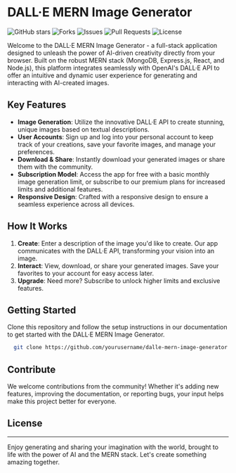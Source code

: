 # DALL·E MERN Image Generator

![GitHub stars](https://img.shields.io/github/stars/yourusername/dalle-mern-image-generator?style=social)
![Forks](https://img.shields.io/github/forks/yourusername/dalle-mern-image-generator?style=social)
![Issues](https://img.shields.io/github/issues/yourusername/dalle-mern-image-generator)
![Pull Requests](https://img.shields.io/github/issues-pr/yourusername/dalle-mern-image-generator)
![License](https://img.shields.io/github/license/yourusername/dalle-mern-image-generator)

Welcome to the DALL·E MERN Image Generator - a full-stack application designed to unleash the power of AI-driven creativity directly from your browser. Built on the robust MERN stack (MongoDB, Express.js, React, and Node.js), this platform integrates seamlessly with OpenAI's DALL·E API to offer an intuitive and dynamic user experience for generating and interacting with AI-created images.

## Key Features

- **Image Generation**: Utilize the innovative DALL·E API to create stunning, unique images based on textual descriptions.
- **User Accounts**: Sign up and log into your personal account to keep track of your creations, save your favorite images, and manage your preferences.
- **Download & Share**: Instantly download your generated images or share them with the community.
- **Subscription Model**: Access the app for free with a basic monthly image generation limit, or subscribe to our premium plans for increased limits and additional features.
- **Responsive Design**: Crafted with a responsive design to ensure a seamless experience across all devices.

## How It Works

1. **Create**: Enter a description of the image you'd like to create. Our app communicates with the DALL·E API, transforming your vision into an image.
2. **Interact**: View, download, or share your generated images. Save your favorites to your account for easy access later.
3. **Upgrade**: Need more? Subscribe to unlock higher limits and exclusive features.

## Getting Started

Clone this repository and follow the setup instructions in our documentation to get started with the DALL·E MERN Image Generator. 

```bash
  git clone https://github.com/yourusername/dalle-mern-image-generator.git
```    
## Contribute

We welcome contributions from the community! Whether it's adding new features, improving the documentation, or reporting bugs, your input helps make this project better for everyone.

## License


---

Enjoy generating and sharing your imagination with the world, brought to life with the power of AI and the MERN stack. Let's create something amazing together.
